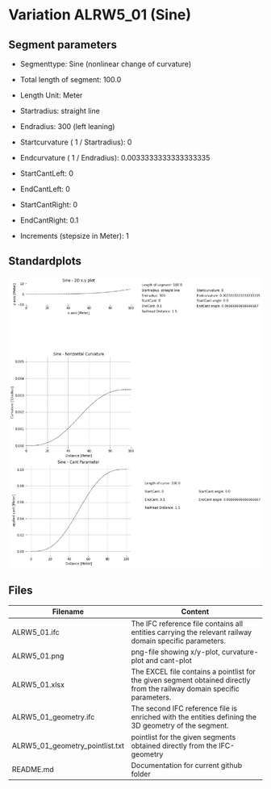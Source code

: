 # Variation ALRW5_01 (Sine)

## Segment parameters

* Segmenttype: Sine (nonlinear change of curvature)

* Total length of segment: 100.0

* Length Unit: Meter

* Startradius: straight line

* Endradius: 300 (left leaning)

* Startcurvature ( 1 / Startradius): 0

* Endcurvature ( 1 / Endradius): 0.0033333333333333335

* StartCantLeft: 0

* EndCantLeft: 0

* StartCantRight: 0

* EndCantRight: 0.1

* Increments (stepsize in Meter): 1

## Standardplots

<img src="./ALRW5_01.png">


## Files


| Filename                      | Content |
| ----------------------------- | --------------------------------------------------------------------------------------------- |
| ALRW5_01.ifc | The IFC reference file contains all entities carrying the relevant railway domain specific parameters. |
| ALRW5_01.png | png-file showing x/y-plot, curvature-plot and cant-plot  |
| ALRW5_01.xlsx | The EXCEL file contains a pointlist for the given segment obtained directly from the railway domain specific parameters.  |
| ALRW5_01_geometry.ifc | The second IFC reference file is enriched with the entities defining the 3D geometry of the segment.  |
| ALRW5_01_geometry_pointlist.txt | pointlist for the given segments obtained directly from the IFC-geometry  |
| README.md | Documentation for current github folder  |


